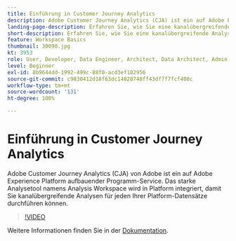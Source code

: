 ```yaml
---
title: Einführung in Customer Journey Analytics
description: Adobe Customer Journey Analytics (CJA) ist ein auf Adobe Experience Platform aufbauender Programm-Service. Das starke Analysetool namens Analysis Workspace wird in Platform integriert, damit Sie kanalübergreifende Analysen für jeden Ihrer Platform-Datensätze durchführen können.
landing-page-description: Erfahren Sie, wie Sie eine kanalübergreifende Analyse für einen Ihrer Experience Platform-Datensätze durchführen.
short-description: Erfahren Sie, wie Sie eine kanalübergreifende Analyse für einen Ihrer Experience Platform-Datensätze durchführen.
feature: Workspace Basics
thumbnail: 30090.jpg
kt: 3953
role: User, Developer, Data Engineer, Architect, Data Architect, Admin, Leader
level: Beginner
exl-id: 8b9644dd-1992-499c-88f0-acd3ef182956
source-git-commit: c9830412d18f63dc14020748ff43df7f7fcf408c
workflow-type: tm+mt
source-wordcount: '131'
ht-degree: 100%

---
```


# Einführung in Customer Journey Analytics

Adobe Customer Journey Analytics (CJA) von Adobe ist ein auf Adobe Experience Platform aufbauender Programm-Service. Das starke Analysetool namens Analysis Workspace wird in Platform integriert, damit Sie kanalübergreifende Analysen für jeden Ihrer Platform-Datensätze durchführen können.

>[!VIDEO](https://video.tv.adobe.com/v/36221/?quality=12&learn=on&captions=ger)

Weitere Informationen finden Sie in der [Dokumentation](https://experienceleague.adobe.com/docs/analytics-platform/using/cja-landing.html?lang=de).
